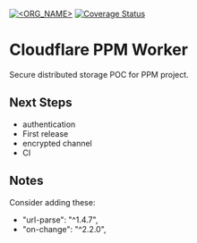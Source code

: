 [![<ORG_NAME>](https://circleci.com/gh/adamjakab/PPM-Cloudflare-Worker.svg?style=shield)](https://circleci.com/gh/adamjakab/PPM-Cloudflare-Worker)
[![Coverage Status](https://coveralls.io/repos/github/adamjakab/PPM-Cloudflare-Worker/badge.svg?branch=master)](https://coveralls.io/github/adamjakab/PPM-Cloudflare-Worker?branch=master)


Cloudflare PPM Worker
========================
Secure distributed storage POC for PPM project. 

Next Steps
---------
- authentication
- First release
- encrypted channel
- CI

Notes
------------
Consider adding these:
- "url-parse": "^1.4.7",
- "on-change": "^2.2.0",
